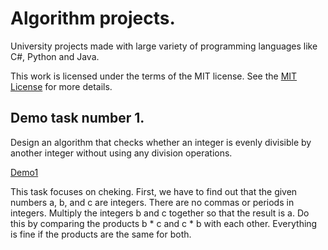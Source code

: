 # Algorithm projects.
University projects made with large variety of programming languages like C#, Python and Java.

This work is licensed under the terms of the MIT license. See the [MIT License](LICENSE) for more details.

## Demo task number 1.

Design an algorithm that checks whether an integer is evenly divisible by another integer without using any division operations.

[Demo1](https://github.com/veeraTommila/Algorithms1/blob/main/EvenlyDivisibleProject/Program.cs)

This task focuses on cheking. First, we have to find out that the given numbers a, b, and c are integers. There are no commas or periods in integers. Multiply the integers b and c together so that the result is a. Do this by comparing the products b * c and c * b with each other. Everything is fine if the products are the same for both.
